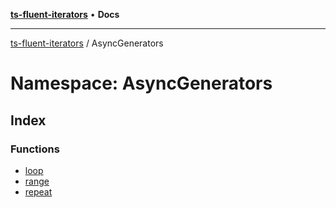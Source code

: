 [**ts-fluent-iterators**](../../README.md) • **Docs**

---

[ts-fluent-iterators](../../README.md) / AsyncGenerators

# Namespace: AsyncGenerators

## Index

### Functions

- [loop](functions/loop.md)
- [range](functions/range.md)
- [repeat](functions/repeat.md)
